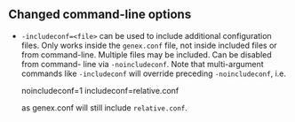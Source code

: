 Changed command-line options
----------------------------

- `-includeconf=<file>` can be used to include additional configuration files.
  Only works inside the `genex.conf` file, not inside included files or from
  command-line. Multiple files may be included. Can be disabled from command-
  line via `-noincludeconf`. Note that multi-argument commands like
  `-includeconf` will override preceding `-noincludeconf`, i.e.

    noincludeconf=1
    includeconf=relative.conf

  as genex.conf will still include `relative.conf`.
